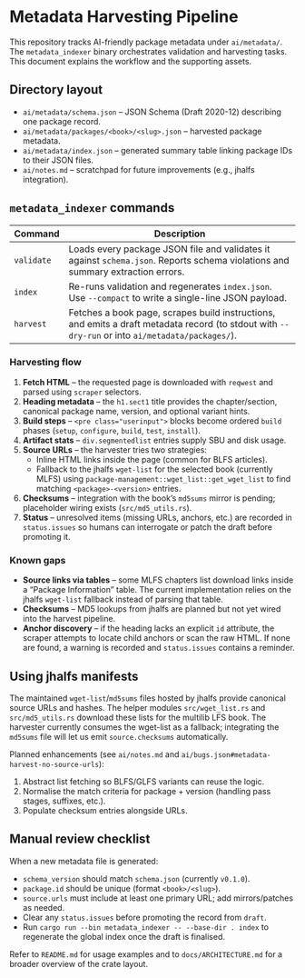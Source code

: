 # Metadata Harvesting Pipeline

This repository tracks AI-friendly package metadata under `ai/metadata/`.
The `metadata_indexer` binary orchestrates validation and harvesting tasks.
This document explains the workflow and the supporting assets.

## Directory layout

- `ai/metadata/schema.json` – JSON Schema (Draft 2020-12) describing one
  package record.
- `ai/metadata/packages/<book>/<slug>.json` – harvested package metadata.
- `ai/metadata/index.json` – generated summary table linking package IDs to
  their JSON files.
- `ai/notes.md` – scratchpad for future improvements (e.g., jhalfs integration).

## `metadata_indexer` commands

| Command | Description |
| ------- | ----------- |
| `validate` | Loads every package JSON file and validates it against `schema.json`. Reports schema violations and summary extraction errors. |
| `index` | Re-runs validation and regenerates `index.json`. Use `--compact` to write a single-line JSON payload. |
| `harvest` | Fetches a book page, scrapes build instructions, and emits a draft metadata record (to stdout with `--dry-run` or into `ai/metadata/packages/`). |

### Harvesting flow

1. **Fetch HTML** – the requested page is downloaded with `reqwest` and parsed
   using `scraper` selectors.
2. **Heading metadata** – the `h1.sect1` title provides the chapter/section,
   canonical package name, version, and optional variant hints.
3. **Build steps** – `<pre class="userinput">` blocks become ordered `build`
   phases (`setup`, `configure`, `build`, `test`, `install`).
4. **Artifact stats** – `div.segmentedlist` entries supply SBU and disk usage.
5. **Source URLs** – the harvester tries two strategies:
   - Inline HTML links inside the page (common for BLFS articles).
   - Fallback to the jhalfs `wget-list` for the selected book (currently MLFS)
     using `package-management::wget_list::get_wget_list` to find matching
     `<package>-<version>` entries.
6. **Checksums** – integration with the book’s `md5sums` mirror is pending;
   placeholder wiring exists (`src/md5_utils.rs`).
7. **Status** – unresolved items (missing URLs, anchors, etc.) are recorded in
   `status.issues` so humans can interrogate or patch the draft before
   promoting it.

### Known gaps

- **Source links via tables** – some MLFS chapters list download links inside a
  “Package Information” table. The current implementation relies on the
  jhalfs `wget-list` fallback instead of parsing that table.
- **Checksums** – MD5 lookups from jhalfs are planned but not yet wired into
  the harvest pipeline.
- **Anchor discovery** – if the heading lacks an explicit `id` attribute, the
  scraper attempts to locate child anchors or scan the raw HTML. If none are
  found, a warning is recorded and `status.issues` contains a reminder.

## Using jhalfs manifests

The maintained `wget-list`/`md5sums` files hosted by jhalfs provide canonical
source URLs and hashes. The helper modules `src/wget_list.rs` and
`src/md5_utils.rs` download these lists for the multilib LFS book. The
harvester currently consumes the wget-list as a fallback; integrating the
`md5sums` file will let us emit `source.checksums` automatically.

Planned enhancements (see `ai/notes.md` and `ai/bugs.json#metadata-harvest-no-source-urls`):

1. Abstract list fetching so BLFS/GLFS variants can reuse the logic.
2. Normalise the match criteria for package + version (handling pass stages,
   suffixes, etc.).
3. Populate checksum entries alongside URLs.

## Manual review checklist

When a new metadata file is generated:

- `schema_version` should match `schema.json` (currently `v0.1.0`).
- `package.id` should be unique (format `<book>/<slug>`).
- `source.urls` must include at least one primary URL; add mirrors/patches as
  needed.
- Clear any `status.issues` before promoting the record from `draft`.
- Run `cargo run --bin metadata_indexer -- --base-dir . index` to regenerate
  the global index once the draft is finalised.

Refer to `README.md` for usage examples and to `docs/ARCHITECTURE.md` for a
broader overview of the crate layout.
